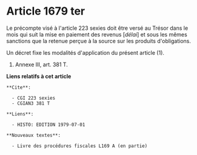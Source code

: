# Article 1679 ter

Le précompte visé à l'article 223 sexies doit être versé au Trésor dans le mois qui suit la mise en paiement des revenus
[*délai*] et sous les mêmes sanctions que la retenue perçue à la source sur les produits d'obligations.

Un décret fixe les modalités d'application du présent article (1).

1)  Annexe III, art. 381 T.

**Liens relatifs à cet article**

	**Cite**:

	  - CGI 223 sexies
	  - CGIAN3 381 T

	**Liens**:

	  - HISTO: EDITION 1979-07-01

	**Nouveaux textes**:

	  - Livre des procédures fiscales L169 A (en partie)
